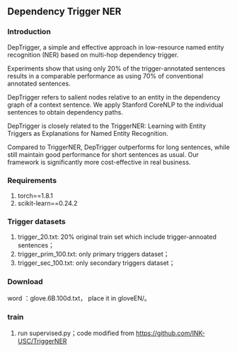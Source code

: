 ## Dependency Trigger NER
### Introduction

DepTrigger, a simple and effective approach in low-resource named entity recognition (NER) based on multi-hop dependency trigger.

Experiments show that using only 20% of the trigger-annotated sentences results in a comparable performance as using 70% of conventional annotated sentences.

DepTrigger refers to salient nodes relative to an entity in the dependency graph of a context sentence. We apply Stanford CoreNLP to the individual sentences to obtain dependency paths.


DepTrigger is closely related to the TriggerNER: Learning with Entity Triggers as Explanations for Named Entity Recognition.

Compared to TriggerNER, DepTrigger outperforms for long sentences, while still maintain good performance for short sentences as usual. Our framework is significantly more cost-effective in real business.


### Requirements

1. torch==1.8.1
2. scikit-learn==0.24.2

### Trigger datasets

1. trigger_20.txt: 20% original train set which include trigger-annoated sentences；
2. trigger_prim_100.txt: only primary triggers dataset；
3. trigger_sec_100.txt: only secondary triggers dataset；

### Download
word ：glove.6B.100d.txt， place it in gloveEN/。

### train

1. run supervised.py；code modified from https://github.com/INK-USC/TriggerNER

